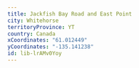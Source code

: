```yaml
---
title: Jackfish Bay Road and East Point
city: Whitehorse
territoryProvince: YT
country: Canada
xCoordinates: "61.012449"
yCoordinates: "-135.141238"
id: lib-lrAMv0Yoy
---
```

